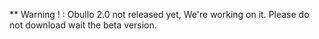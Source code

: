 ** Warning ! : Obullo 2.0 not released yet, We're working on it. Please do not download wait the beta version.
